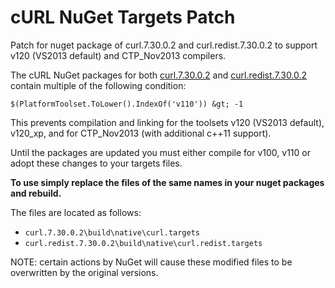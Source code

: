 cURL NuGet Targets Patch
=====================

Patch for nuget package of curl.7.30.0.2 and curl.redist.7.30.0.2 to support v120 (VS2013 default) and CTP_Nov2013 compilers.

The cURL NuGet packages for both [curl.7.30.0.2](https://www.nuget.org/packages/curl/) and [curl.redist.7.30.0.2](https://www.nuget.org/packages/curl.redist/) contain multiple of the following condition:

`$(PlatformToolset.ToLower().IndexOf('v110')) &gt; -1`

This prevents compilation and linking for the toolsets v120 (VS2013 default), v120_xp, and for CTP_Nov2013 (with additional c++11 support).

Until the packages are updated you must either compile for v100, v110 or adopt these changes to your targets files.

**To use simply replace the files of the same names in your nuget packages and rebuild.**

The files are located as follows:

* `curl.7.30.0.2\build\native\curl.targets`
* `curl.redist.7.30.0.2\build\native\curl.redist.targets`

NOTE: certain actions by NuGet will cause these modified files to be overwritten by the original versions.
